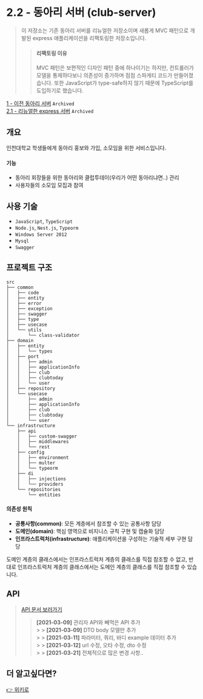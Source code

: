 # 2.2 - 동아리 서버 (club-server)

> 이 저장소는 기존 동아리 서버를 리뉴얼한 저장소이며 새롭게 MVC 패턴으로 개발된 express 애플리케이션을 리팩토링한 저장소입니다. <br>
>
> > #### **리팩토링 이유**
> >
> > MVC 패턴은 보편적인 디자인 패턴 중에 하나이기는 하지만, 컨트롤러가 모델을 통제하다보니 의존성이 증가하며 점점 스파게티 코드가 만들어졌습니다. 또한 JavaScript가 type-safe하지 않기 때문에 TypeScript를 도입하기로 했습니다.

[1 - 이전 동아리 서버](https://github.com/inu-appcenter/inuclub) `Archived` <br>
[2.1 - 리뉴얼한 express 서버](https://github.com/inu-appcenter/InuClub-server-renewal) `Archived` <br>

## 개요

인천대학교 학생들에게 동아리 홍보와 가입, 소모임을 위한 서비스입니다. <br>

#### 기능

- 동아리 회장들을 위한 동아리와 클럽투데이(우리가 어떤 동아리냐면..) 관리
- 사용자들의 소모임 모집과 참여

## 사용 기술

- `JavaScript`, `TypeScript`
- `Node.js`, `Nest.js`, `Typeorm`
- `Windows Server 2012`
- `Mysql`
- `Swagger`

## 프로젝트 구조

```
src
├── common
│   ├── code
│   ├── entity
│   ├── error
│   ├── exception
│   ├── swagger
│   ├── type
│   ├── usecase
│   └── utils
│       └── class-validator
├── domain
│   ├── entity
│   │   └── types
│   ├── port
│   │   ├── admin
│   │   ├── applicationInfo
│   │   ├── club
│   │   ├── clubtoday
│   │   └── user
│   ├── repository
│   └── usecase
│       ├── admin
│       ├── applicationInfo
│       ├── club
│       ├── clubtoday
│       └── user
└── infrastructure
    ├── api
    │   ├── custom-swagger
    │   ├── middlewares
    │   └── rest
    ├── config
    │   ├── environment
    │   ├── multer
    │   └── typeorm
    ├── di
    │   ├── injections
    │   └── providers
    └── repositories
        └── entities
```

#### 의존성 원칙

- **공통사항(common)**: 모든 계층에서 참조할 수 있는 공통사항 담당
- **도메인(domain)**: 핵심 영역으로 비지니스 규칙 구현 및 캡슐화 담당
- **인프라스트럭처(infrastructure)**: 애플리케이션을 구성하는 기술적 세부 구현 담당

도메인 계층의 클래스에서는 인프라스트럭처 계층의 클래스를 직접 참조할 수 없고, 반대로 인프라스트럭처 계층의 클래스에서는 도메인 계층의 클래스를 직접 참조할 수 있습니다.

## API

> [API 문서 보러가기](http://117.16.191.242:7004/api/)
>
> > **[2021-03-09]** 관리자 API와 빼먹은 API 추가 <br> > > **[2021-03-09]** DTO body 모델만 추가<br> > > **[2021-03-11]** 파라미터, 쿼리, 바디 example 데이터 추가 <br> > > **[2021-03-12]** url 수정, 오타 수정, dto 수정 <br> > > **[2021-03-21]** 전체적으로 많은 변경 사항..

## 더 알고싶다면?

[👉 위키로]()
